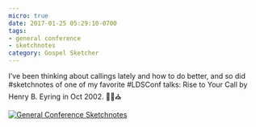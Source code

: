 ```yaml
---
micro: true
date: 2017-01-25 05:29:10-0700
tags:
- general conference
- sketchnotes
category: Gospel Sketcher
---
```


I’ve been thinking about callings lately and how to do better, and so did #sketchnotes of one of my favorite #LDSConf talks: Rise to Your Call by Henry B. Eyring in Oct 2002. ✍🏼⛪️

[![General Conference Sketchnotes](http://www.gospelsketcher.org/uploads/2018/df78311356.jpg)](http://www.gospelsketcher.org/uploads/2018/df78311356.jpg)